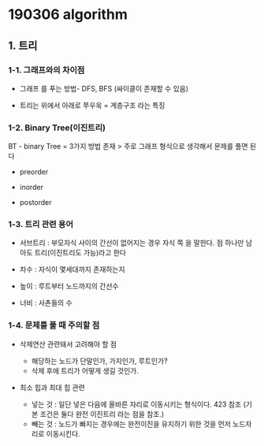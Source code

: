 # 190306 algorithm

## 1. 트리

### 1-1. 그래프와의 차이점

- 그래프 를 푸는 방법- DFS, BFS (싸이클이 존재할 수 있음)

- 트리는 위에서 아래로 쭈우욱 = 계층구조 라는 특징


### 1-2. Binary Tree(이진트리)

BT - binary Tree = 3가지 방법 존재 > 주로 그래프 형식으로 생각해서 문제를 풀면 된다

- preorder

- inorder

- postorder


### 1-3. 트리 관련 용어

- 서브트리 : 부모자식 사이의 간선이 없어지는 경우 자식 쪽 을 말한다. 점 하나만 남아도 트리(이진트리도 가능)라고 한다

- 차수 : 자식이 몇세대까지 존재하는지

- 높이 : 루트부터 노드까지의 간선수

- 너비 : 사촌들의 수


### 1-4. 문제를 풀 때 주의할 점

- 삭제연산 관련돼서 고려해야 할 점
  - 해당하는 노드가 단말인가, 가지인가, 루트인가?
  - 삭제 후에 트리가 어떻게 생길 것인가.

- 최소 힙과 최대 힙 관련
  - 넣는 것 : 일단 넣은 다음에 올바른 자리로 이동시키는 형식이다. 423 참조 (기본 조건은 둘다 완전 이진트리 라는 점을 참조.)
  - 빼는 것 : 노드가 빠지는 경우에는 완전이진을 유지하기 위한 것을 먼저 노드자리로 이동시킨다.